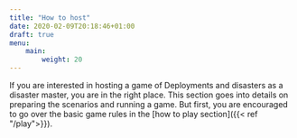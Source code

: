 ```yaml
---
title: "How to host"
date: 2020-02-09T20:18:46+01:00
draft: true
menu:
    main:
        weight: 20
---
```


If you are interested in hosting a game of Deployments and disasters as a disaster master, you are in the right place. This section goes into details on preparing the scenarios and running a game. But first, you are encouraged to go over the basic game rules in the [how to play section]({{< ref "/play">}}).
<!--more-->